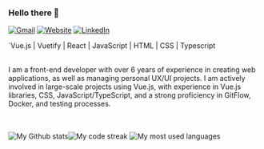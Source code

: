 ### Hello there 👋

[![Gmail](https://img.shields.io/badge/heldsonluiz@gmail.com-informational?style=flat-square&color=EA4335&logo=gmail&logoColor=white)](malito:heldsonluiz@gmail.com) [![Website](https://img.shields.io/badge/heldsonluiz.github.io-informational?style=flat-square&color=7E4DD2&logo=git&logoColor=white)](https://heldsonluiz.github.io/) [![LinkedIn](https://img.shields.io/badge/heldsonluiz-informational?style=flat-square&&color=0A66C2&logo=linkedin&logoColor=white)](https://www.linkedin.com/in/heldsonluiz/)


`Vue.js | Vuetify | React | JavaScript | HTML | CSS | Typescript 

<br>
I am a front-end developer with over 6 years of experience in creating web applications, as well as managing personal UX/UI projects. I am actively involved in large-scale projects using Vue.js, with experience in Vue.js libraries, CSS, JavaScript/TypeScript, and a strong proficiency in GitFlow, Docker, and testing processes.
<br><br><br>

![My Github stats](https://github-readme-stats.vercel.app/api?username=heldsonluiz&show_icons=true&theme=tokyonight&hide_border=true&card_width=300)![My code streak](https://streak-stats.demolab.com?user=heldsonluiz&theme=tokyonight&hide_border=true&mode=weekly&card_width=400)
![My most used languages](https://github-readme-stats.vercel.app/api/top-langs/?username=heldsonluiz&theme=tokyonight&hide_border=true&langs_count=8&layout=compact&hide_title=true&card_width=840)
